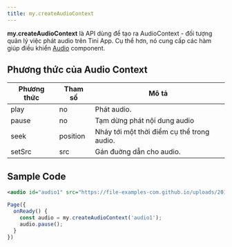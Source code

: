 ```yaml
---
title: my.createAudioContext
---
```


**my.createAudioContext** là API dùng để tạo ra AudioContext - đối tượng quản lý việc phát audio trên Tini App. Cụ thể hơn, nó cung cấp các hàm giúp điều khiển [Audio](/docs/component/media/audio) component.

## Phương thức của Audio Context

| Phương thức | Tham số  | Mô tả                                      |
| ----------- | -------- | ------------------------------------------ |
| play        | no       | Phát audio.                                |
| pause       | no       | Tạm dừng phát nội dung audio               |
| seek        | position | Nhảy tới một thời điểm cụ thể trong audio. |
| setSrc      | src      | Gán đuờng dẫn cho audio.                   |

## Sample Code

```xml
<audio id="audio1" src="https://file-examples-com.github.io/uploads/2017/11/file_example_MP3_5MG.mp3" name="Sample Audio" author="Unknown" />
```

```js
Page({
  onReady() {
    const audio = my.createAudioContext('audio1');
    audio.pause();
  }
})
```
